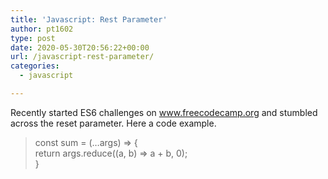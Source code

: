 ```yaml
---
title: 'Javascript: Rest Parameter'
author: pt1602
type: post
date: 2020-05-30T20:56:22+00:00
url: /javascript-rest-parameter/
categories:
  - javascript

---
```

Recently started ES6 challenges on www.freecodecamp.org and stumbled across the reset parameter. Here a code example.

> const sum = (&#8230;args) => {  
> return args.reduce((a, b) => a + b, 0);  
> }